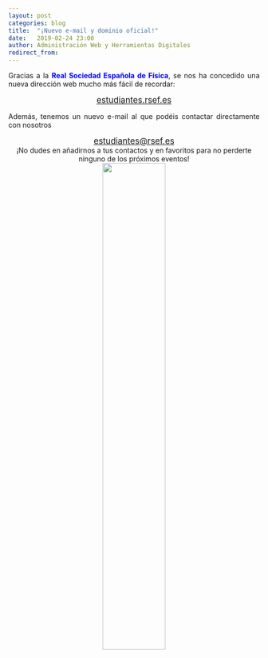 ```yaml
---
layout: post
categories: blog
title:  "¡Nuevo e-mail y dominio oficial!"
date:   2019-02-24 23:00
author: Administración Web y Herramientas Digitales
redirect_from:
---
```


<p style="text-align: justify;">
  Gracias a la <span style="color:blue;font-weight:bold">Real Sociedad Española de Física</span>, se nos ha concedido una nueva dirección web mucho más fácil de recordar:
</p>

<center><big>
  <a href="https://estudiantes.rsef.es">estudiantes.rsef.es</a>
</center></big>

<p style="text-align: justify;">
  Además, tenemos un nuevo e-mail al que podéis contactar directamente con nosotros
</p>

<center><big>
  <a href="mailto:estudiantes@rsef.es">estudiantes@rsef.es</a>
</center></big>

<center>¡No dudes en añadirnos a tus contactos y en favoritos para no perderte ninguno de los próximos eventos!</center>

<div class="separator" style="clear: both; text-align: center;">
  <a href="https://www.google.com/contacts" imageanchor="1" style="margin-left: 1em; margin-right: 1em;">
    <img border="0" src="https://estudiantesrsef.github.io/img/icons/google_contacts_logo.png" width="50%" />
    <!-- Google Contacts Material Design Icon. Licensed under the Apache License 2.0  -->  
  </a>
</div>

<script type="text/javascript">
    $(function() {
        $("#bookmarkme").click(function() {
            // Mozilla Firefox Bookmark
            if ('sidebar' in window && 'addPanel' in window.sidebar) {
                window.sidebar.addPanel(location.href,document.title,"");
            } else if( /*@cc_on!@*/false) { // IE Favorite
                window.external.AddFavorite(location.href,document.title);
            } else { // webkit - safari/chrome
                alert('Press ' + (navigator.userAgent.toLowerCase().indexOf('mac') != - 1 ? 'Command/Cmd' : 'CTRL') + ' + D to bookmark this page.');
            }
        });
    });
</script>
